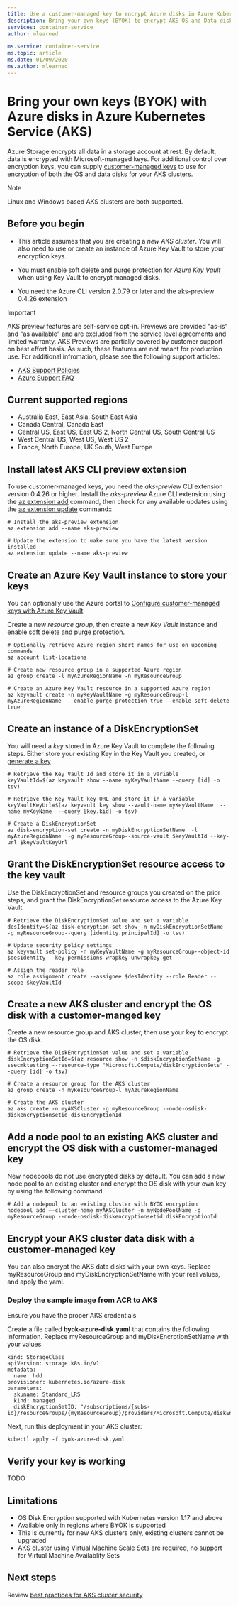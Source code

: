 ```yaml
---
title: Use a customer-managed key to encrypt Azure disks in Azure Kubernetes Service (AKS)
description: Bring your own keys (BYOK) to encrypt AKS OS and Data disks.
services: container-service
author: mlearned

ms.service: container-service
ms.topic: article
ms.date: 01/09/2020
ms.author: mlearned
---
```


# Bring your own keys (BYOK) with Azure disks in Azure Kubernetes Service (AKS)

Azure Storage encrypts all data in a storage account at rest. By default, data is encrypted with Microsoft-managed keys. For additional control over encryption keys, you can supply [customer-managed keys][customer-managed-keys] to use for encryption of both the OS and data disks for your AKS clusters.

> [!NOTE]
> Linux and Windows based AKS clusters are both supported.

## Before you begin

* This article assumes that you are creating a *new AKS cluster*.  You will also need to use or create an instance of Azure Key Vault to store your encryption keys.

* You must enable soft delete and purge protection for *Azure Key Vault* when using Key Vault to encrypt managed disks.

* You need the Azure CLI version 2.0.79 or later and the aks-preview 0.4.26 extension

> [!IMPORTANT]
> AKS preview features are self-service opt-in. Previews are provided "as-is" and "as available" and are excluded from the service level agreements and limited warranty. AKS Previews are partially covered by customer support on best effort basis. As such, these features are not meant for production use. For additional infromation, please see the following support articles:
>
> * [AKS Support Policies](support-policies.md)
> * [Azure Support FAQ](faq.md)


## Current supported regions

* Australia East, East Asia, South East Asia
* Canada Central, Canada East
* Central US, East US, East US 2, North Central US, South Central US
* West Central US, West US, West US 2
* France, North Europe, UK South, West Europe

## Install latest AKS CLI preview extension

To use customer-managed keys, you need the *aks-preview* CLI extension version 0.4.26 or higher. Install the *aks-preview* Azure CLI extension using the [az extension add][az-extension-add] command, then check for any available updates using the [az extension update][az-extension-update] command::

```azurecli-interactive
# Install the aks-preview extension
az extension add --name aks-preview

# Update the extension to make sure you have the latest version installed
az extension update --name aks-preview
```

## Create an Azure Key Vault instance to store your keys

You can optionally use the Azure portal to [Configure customer-managed keys with Azure Key Vault][byok-azure-portal]

Create a new *resource group*, then create a new *Key Vault* instance and enable soft delete and purge protection.

```azurecli-interactive
# Optionally retrieve Azure region short names for use on upcoming commands
az account list-locations

# Create new resource group in a supported Azure region
az group create -l myAzureRegionName -n myResourceGroup

# Create an Azure Key Vault resource in a supported Azure region
az keyvault create -n myKeyVaultName -g myResourceGroup-l myAzureRegionName  --enable-purge-protection true --enable-soft-delete true
```

## Create an instance of a DiskEncryptionSet

You will need a *key* stored in Azure Key Vault to complete the following steps.  Either store your existing Key in the Key Vault you created, or [generate a key][key-vault-generate]
    
```azurecli-interactive
# Retrieve the Key Vault Id and store it in a variable
keyVaultId=$(az keyvault show --name myKeyVaultName --query [id] -o tsv)

# Retrieve the Key Vault key URL and store it in a variable
keyVaultKeyUrl=$(az keyvault key show --vault-name myKeyVaultName  --name myKeyName  --query [key.kid] -o tsv)

# Create a DiskEncryptionSet
az disk-encryption-set create -n myDiskEncryptionSetName  -l myAzureRegionName  -g myResourceGroup--source-vault $keyVaultId --key-url $keyVaultKeyUrl 
```

## Grant the DiskEncryptionSet resource access to the key vault

Use the DiskEncryptionSet and resource groups you created on the prior steps, and grant the DiskEncryptionSet resource access to the Azure Key Vault.

```azurecli-interactive
# Retrieve the DiskEncryptionSet value and set a variable
desIdentity=$(az disk-encryption-set show -n myDiskEncryptionSetName  -g myResourceGroup--query [identity.principalId] -o tsv)

# Update security policy settings
az keyvault set-policy -n myKeyVaultName -g myResourceGroup--object-id $desIdentity --key-permissions wrapkey unwrapkey get

# Assign the reader role
az role assignment create --assignee $desIdentity --role Reader --scope $keyVaultId
```

## Create a new AKS cluster and encrypt the OS disk with a customer-manged key

Create a new resource group and AKS cluster, then use your key to encrypt the OS disk.

```azurecli-interactive
# Retrieve the DiskEncryptionSet value and set a variable
diskEncryptionSetId=$(az resource show -n $diskEncryptionSetName -g ssecmktesting --resource-type "Microsoft.Compute/diskEncryptionSets" --query [id] -o tsv)

# Create a resource group for the AKS cluster
az group create -n myResourceGroup-l myAzureRegionName

# Create the AKS cluster
az aks create -n myAKSCluster -g myResourceGroup --node-osdisk-diskencryptionsetid diskEncryptionId
```

## Add a node pool to an existing AKS cluster and encrypt the OS disk with a customer-managed key

New nodepools do not use encrypted disks by default.  You can add a new node pool to an existing cluster and encrypt the OS disk with your own key by using the following command.

```azurecli-interactive
# Add a nodepool to an existing cluster with BYOK encryption
nodepool add –-cluster-name myAKSCluster -n myNodePoolName -g myResourceGroup --node-osdisk-diskencryptionsetid diskEncryptionId  
```

## Encrypt your AKS cluster data disk with a customer-managed key

You can also encrypt the AKS data disks with your own keys.  Replace myResourceGroup and myDiskEncryptionSetName with your real values, and apply the yaml.

### Deploy the sample image from ACR to AKS

Ensure you have the proper AKS credentials

Create a file called **byok-azure-disk.yaml** that contains the following information.  Replace myResourceGroup and myDiskEncrptionSetName with your values.

```
kind: StorageClass
apiVersion: storage.k8s.io/v1
metadata:
  name: hdd
provisioner: kubernetes.io/azure-disk
parameters:
  skuname: Standard_LRS
  kind: managed
  diskEncryptionSetID: "/subscriptions/{subs-id}/resourceGroups/{myResourceGroup}/providers/Microsoft.Compute/diskEncryptionSets/{myDiskEncryptionSetName}"
```
Next, run this deployment in your AKS cluster:
```azurecli-interactive
kubectl apply -f byok-azure-disk.yaml
```

## Verify your key is working

TODO

## Limitations

* OS Disk Encryption supported with Kubernetes version 1.17 and above   
* Available only in regions where BYOK is supported
* This is currently for new AKS clusters only, existing clusters cannot be upgraded
* AKS cluster using Virtual Machine Scale Sets are required, no support for Virtual Machine Availablity Sets


## Next steps

Review [best practices for AKS cluster security][best-practices-security]

<!-- LINKS - external -->

<!-- LINKS - internal -->
[az-extension-add]: /cli/azure/extension#az-extension-add
[az-extension-update]: /cli/azure/extension#az-extension-update
[best-practices-security]: /azure/aks/operator-best-practices-cluster-security
[byok-azure-portal]: /azure/storage/common/storage-encryption-keys-portal
[customer-managed-keys]: /azure/virtual-machines/windows/disk-encryption#customer-managed-keys-public-preview
[key-vault-generate]: /azure/key-vault/key-vault-manage-with-cli2
